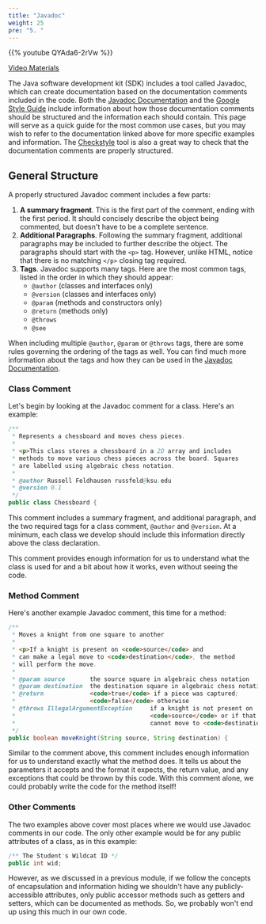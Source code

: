 ```yaml
---
title: "Javadoc"
weight: 25
pre: "5. "
---
```


{{% youtube QYAda6-2rVw %}}

[Video Materials](video)

The Java software development kit (SDK) includes a tool called Javadoc, which can create documentation based on the documentation comments included in the code. Both the [Javadoc Documentation](https://www.oracle.com/technical-resources/articles/java/javadoc-tool.html) and the [Google Style Guide](https://google.github.io/styleguide/javaguide.html#s7-javadoc) include information about how those documentation comments should be structured and the information each should contain. This page will serve as a quick guide for the most common use cases, but you may wish to refer to the documentation linked above for more specific examples and information. The [Checkstyle](https://checkstyle.sourceforge.io/) tool is also a great way to check that the documentation comments are properly structured.

## General Structure

A properly structured Javadoc comment includes a few parts:

1. **A summary fragment**. This is the first part of the comment, ending with the first period. It should concisely describe the object being commented, but doesn't have to be a complete sentence.
2. **Additional Paragraphs**. Following the summary fragment, additional paragraphs may be included to further describe the object. The paragraphs should start with the `<p>` tag. However, unlike HTML, notice that there is no matching `</p>` closing tag required. 
3. **Tags**. Javadoc supports many tags. Here are the most common tags, listed in the order in which they should appear:
   * `@author` (classes and interfaces only)
   * `@version` (classes and interfaces only)
   * `@param` (methods and constructors only)
   * `@return` (methods only)
   * `@throws`
   * `@see`

When including multiple `@author`, `@param` or `@throws` tags, there are some rules governing the ordering of the tags as well. You can find much more information about the tags and how they can be used in the [Javadoc Documentation](https://www.oracle.com/technical-resources/articles/java/javadoc-tool.html#tag). 

### Class Comment

Let's begin by looking at the Javadoc comment for a class. Here's an example:

```java
/**
 * Represents a chessboard and moves chess pieces.
 *
 * <p>This class stores a chessboard in a 2D array and includes
 * methods to move various chess pieces across the board. Squares
 * are labelled using algebraic chess notation.
 *
 * @author Russell Feldhausen russfeld@ksu.edu
 * @version 0.1
 */
public class Chessboard {
```

This comment includes a summary fragment, and additional paragraph, and the two required tags for a class comment, `@author` and `@version`. At a minimum, each class we develop should include this information directly above the class declaration. 

This comment provides enough information for us to understand what the class is used for and a bit about how it works, even without seeing the code.

### Method Comment

Here's another example Javadoc comment, this time for a method:

```java
/**
 * Moves a knight from one square to another
 *
 * <p>If a knight is present on <code>source</code> and 
 * can make a legal move to <code>destination</code>, the method 
 * will perform the move. 
 *
 * @param source       the source square in algebraic chess notation
 * @param destination  the destination square in algebraic chess notation
 * @return             <code>true</code> if a piece was captured; 
 *                     <code>false</code> otherwise
 * @throws IllegalArgumentException     if a knight is not present on 
 *                                      <code>source</code> or if that knight 
 *                                      cannot move to <code>destination</code>
 */
public boolean moveKnight(String source, String destination) {
```

Similar to the comment above, this comment includes enough information for us to understand exactly what the method does. It tells us about the parameters it accepts and the format it expects, the return value, and any exceptions that could be thrown by this code. With this comment alone, we could probably write the code for the method itself!

### Other Comments

The two examples above cover most places where we would use Javadoc comments in our code. The only other example would be for any public attributes of a class, as in this example:

```java
/** The Student's Wildcat ID */
public int wid;
```

However, as we discussed in a previous module, if we follow the concepts of encapsulation and information hiding we shouldn't have any publicly-accessible attributes, only public accessor methods such as getters and setters, which can be documented as methods. So, we probably won't end up using this much in our own code.
